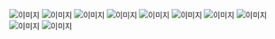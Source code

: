 <html lang="en">
<head>
    <meta charset="UTF-8">
    <meta http-equiv="X-UA-Compatible" content="IE=edge">
    <meta name="viewport" content="width=device-width, initial-scale=1.0">
    <link rel="stylesheet" href="style.css">
</head>
<body>
	<tr>
		<td style="line-height:0px; background-color:#fff;" >
            <img src="https://i.postimg.cc/LXj2qJFk/Head-Motion.gif" alt="이미지" title='이미지'></td>
	</tr>
	<tr>
		<td style="line-height:0px; background-color:#fff;" >
            <img src="https://i.postimg.cc/NG9pHZF0/Info.jpg" alt="이미지" title='이미지'></td>
	</tr>
	<tr>
		<td style="line-height:0px; background-color:#fff;" >
            <img src="https://i.postimg.cc/m27jdMQf/Skill.jpg" alt="이미지" title='이미지'></td>
	</tr>
	<tr>
		<td style="line-height:0px; background-color:#fff;" >
            <img src="https://i.postimg.cc/rsrj2R34/Projects.jpg" alt="이미지" title='이미지'></td>
	</tr>
	<tr>
		<td style="line-height:0px; background-color:#fff;" >
            <img src="https://i.postimg.cc/W1jnx3nD/Sub00-1.jpg" alt="이미지" title='이미지'></td>
	</tr>
	<tr>
		<td style="line-height:0px; background-color:#fff;" >
            <img src="https://i.postimg.cc/dQbnmnZj/Sub00-2.jpg" alt="이미지" title='이미지'></td>
	</tr>
	<tr>
		<td style="line-height:0px; background-color:#fff;" >
            <img src="https://i.postimg.cc/cLmmWS9F/Sub00-3.jpg" alt="이미지" title='이미지'></td>
	</tr>
            <tr>
		<td style="line-height:0px; background-color:#fff;" >
            <img src="https://i.postimg.cc/CKx4LQ9S/Sub00-4.jpg" alt="이미지" title='이미지'></td>
	</tr>
            <tr>
		<td style="line-height:0px; background-color:#fff;" >
            <img src="https://i.postimg.cc/q7DxtGdn/Sub00-5.jpg" alt="이미지" title='이미지'></td>
	</tr>
            <tr>
		<td style="line-height:0px; background-color:#fff;" >
            <img src="https://i.postimg.cc/yNLvmH0D/Sub01.jpg" alt="이미지" title='이미지'></td>
	</tr>

</body>
</html>
